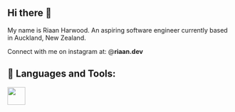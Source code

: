 ## Hi there 👋

My name is Riaan Harwood. An aspiring software engineer currently based in Auckland, New Zealand. 

Connect with me on instagram at: @__riaan.dev__ 

## 🚀 Languages and Tools:

  <img src="https://cdn.jsdelivr.net/gh/devicons/devicon/icons/c/c-original.svg" width="40" height="40"/>


<!--
**riaanHarwood/riaanHarwood** is a ✨ _special_ ✨ repository because its `README.md` (this file) appears on your GitHub profile.

Here are some ideas to get you started:

- 🔭 I’m currently working on ...
- 🌱 I’m currently learning ...
- 👯 I’m looking to collaborate on ...
- 🤔 I’m looking for help with ...
- 💬 Ask me about ...
- 📫 How to reach me: ...
- 😄 Pronouns: ...
- ⚡ Fun fact: ...
-->
